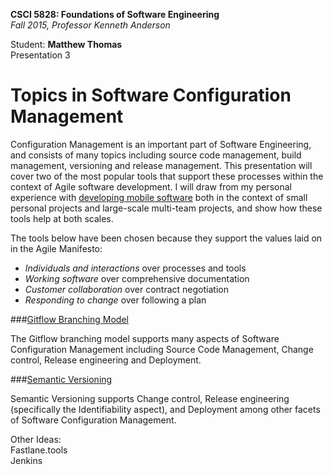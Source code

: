 **CSCI 5828: Foundations of Software Engineering**  
*Fall 2015, Professor Kenneth Anderson*

Student: **Matthew Thomas**  
Presentation 3  

# Topics in Software Configuration Management  

Configuration Management is an important part of Software Engineering, and consists of many topics including source code management, build management, versioning and release management. This presentation will cover two of the most popular tools that support these processes within the context of Agile software development. I will draw from my personal experience with [developing mobile software](https://github.com/mattbocosoft/presentation-xcode) both in the context of small personal projects and large-scale multi-team projects, and show how these tools help at both scales.  

The tools below have been chosen because they support the values laid on in the Agile Manifesto:  
- *Individuals and interactions* over processes and tools  
- *Working software* over comprehensive documentation  
- *Customer collaboration* over contract negotiation  
- *Responding to change* over following a plan  


###[Gitflow Branching Model](gitflow.md)  

The Gitflow branching model supports many aspects of Software Configuration Management including Source Code Management, Change control, Release engineering and Deployment.  

###[Semantic Versioning](semantic-versioning.md)  

Semantic Versioning supports Change control, Release engineering (specifically the Identifiability aspect), and Deployment among other facets of Software Configuration Management.  

Other Ideas:  
Fastlane.tools  
Jenkins
